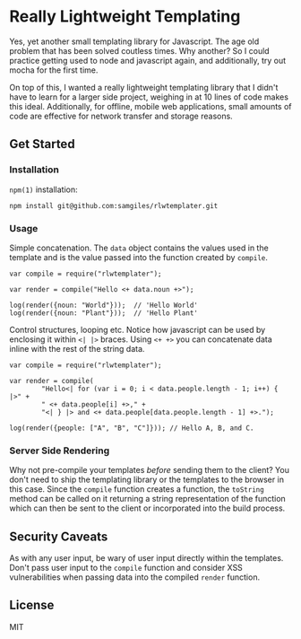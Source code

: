 # Really Lightweight Templating

Yes, yet another small templating library for Javascript. The age old problem
that has been solved coutless times. Why another?  So I could practice getting
used to node and javascript again, and additionally, try out mocha for the first
time.

On top of this, I wanted a really lightweight templating library that I didn't
have to learn for a larger side project, weighing in at 10 lines of
code makes this ideal.  Additionally, for offline, mobile web applications,
small amounts of code are effective for network transfer and storage reasons.

## Get Started

### Installation

`npm(1)` installation:

```
npm install git@github.com:samgiles/rlwtemplater.git
```

### Usage

Simple concatenation.  The `data` object contains the values used in the
template and is the value passed into the function created by `compile`.

```JS
var compile = require("rlwtemplater");

var render = compile("Hello <+ data.noun +>");

log(render({noun: "World"}));  // 'Hello World'
log(render({noun: "Plant"}));  // 'Hello Plant'

```

Control structures, looping etc.  Notice how javascript can be used by
enclosing it within `<| |>` braces. Using `<+ +>` you can concatenate data
inline with the rest of the string data.

```JS
var compile = require("rlwtemplater");

var render = compile(
		"Hello<| for (var i = 0; i < data.people.length - 1; i++) { |>" +
		" <+ data.people[i] +>," +
		"<| } |> and <+ data.people[data.people.length - 1] +>.");

log(render({people: ["A", "B", "C"]})); // Hello A, B, and C.
```

### Server Side Rendering

Why not pre-compile your templates _before_ sending them to the client? You
don't need to ship the templating library or the templates to the browser
in this case.  Since the `compile` function creates a function, the `toString`
method can be called on it returning a string representation of the function
which can then be sent to the client or incorporated into the build process.

## Security Caveats

As with any user input, be wary of user input directly within the
templates. Don't pass user input to the `compile` function and consider XSS
vulnerabilities when passing data into the compiled `render` function.

## License

MIT
